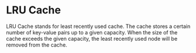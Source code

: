 # LRU Cache

LRU Cache stands for least recently used cache. The cache stores a certain number of key-value pairs up to a given capacity. When the size of the cache exceeds the given capacity, the least recently used node will be removed from the cache.
